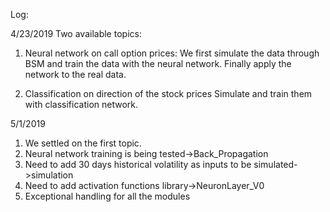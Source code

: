Log:

4/23/2019
Two available topics:

1. Neural network on call option prices:
	We first simulate the data through BSM and train the data with the neural network. Finally apply the network to the real data.

2. Classification on direction of the stock prices
	Simulate and train them with classification network.

5/1/2019
1. We settled on the first topic.
2. Neural network training is being tested->Back_Propagation
3. Need to add 30 days historical volatility as inputs to be simulated->simulation
4. Need to add activation functions library->NeuronLayer_V0
5. Exceptional handling for all the modules
